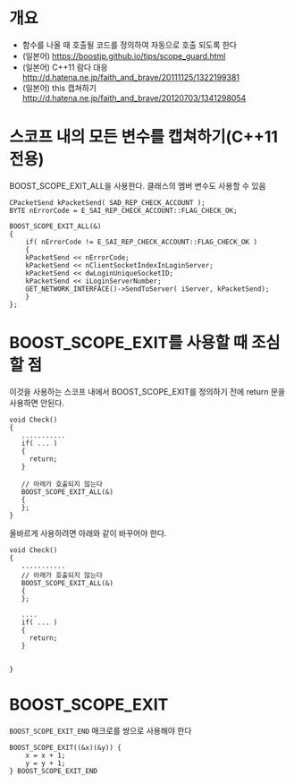 # 개요
- 함수를 나올 때 호출될 코드를 정의하여 자동으로 호출 되도록 한다
- (일본어) https://boostjp.github.io/tips/scope_guard.html
- (일본어) C++11 람다 대응 http://d.hatena.ne.jp/faith_and_brave/20111125/1322199381
- (일본어) this 캡쳐하기 http://d.hatena.ne.jp/faith_and_brave/20120703/1341298054


# 스코프 내의 모든 변수를 캡쳐하기(C++11 전용)
BOOST_SCOPE_EXIT_ALL을 사용한다. 클래스의 멤버 변수도 사용할 수 있음   
```
CPacketSend kPacketSend( SAD_REP_CHECK_ACCOUNT );
BYTE nErrorCode = E_SAI_REP_CHECK_ACCOUNT::FLAG_CHECK_OK;

BOOST_SCOPE_EXIT_ALL(&)
{
    if( nErrorCode != E_SAI_REP_CHECK_ACCOUNT::FLAG_CHECK_OK )
    {
    kPacketSend << nErrorCode;
    kPacketSend << nClientSocketIndexInLoginServer;
    kPacketSend << dwLoginUniqueSocketID;
    kPacketSend << iLoginServerNumber;
    GET_NETWORK_INTERFACE()->SendToServer( iServer, kPacketSend);
    }
};
```
  
  
# BOOST_SCOPE_EXIT를 사용할 때 조심할 점
이것을 사용하는 스코프 내에서 BOOST_SCOPE_EXIT를 정의하기 전에 return 문을 사용하면 안된다.  
```
void Check()
{
   ...........
   if( ... )
   {
     return;
   }

   // 아래가 호출되지 않는다
   BOOST_SCOPE_EXIT_ALL(&)
   {
   };
}
```  

올바르게 사용하려면 아래와 같이 바꾸어야 한다.  
```
void Check()
{
   ...........
   // 아래가 호출되지 않는다
   BOOST_SCOPE_EXIT_ALL(&)
   {
   };

   ....
   if( ... )
   {
     return;
   }


}
```  
  
# BOOST_SCOPE_EXIT
`BOOST_SCOPE_EXIT_END` 매크로를 쌍으로 사용해야 한다  
```
BOOST_SCOPE_EXIT((&x)(&y)) {
    x = x + 1;
    y = y + 1;
} BOOST_SCOPE_EXIT_END
```    